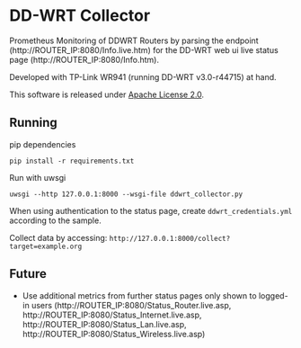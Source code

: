 # DD-WRT Collector
Prometheus Monitoring of DDWRT Routers by parsing the endpoint (http://ROUTER_IP:8080/Info.live.htm) for the DD-WRT web ui live status page (http://ROUTER_IP:8080/Info.htm).

Developed with TP-Link WR941 (running DD-WRT v3.0-r44715) at hand.

This software is released under [Apache License 2.0](https://www.apache.org/licenses/LICENSE-2.0).

## Running
pip dependencies
```
pip install -r requirements.txt
```

Run with uwsgi
```
uwsgi --http 127.0.0.1:8000 --wsgi-file ddwrt_collector.py
```
When using authentication to the status page, create ``ddwrt_credentials.yml`` according to the sample.

Collect data by accessing: ``http://127.0.0.1:8000/collect?target=example.org``


## Future
- Use additional metrics from further status pages only shown to logged-in users (http://ROUTER_IP:8080/Status_Router.live.asp, http://ROUTER_IP:8080/Status_Internet.live.asp, http://ROUTER_IP:8080/Status_Lan.live.asp, http://ROUTER_IP:8080/Status_Wireless.live.asp)
